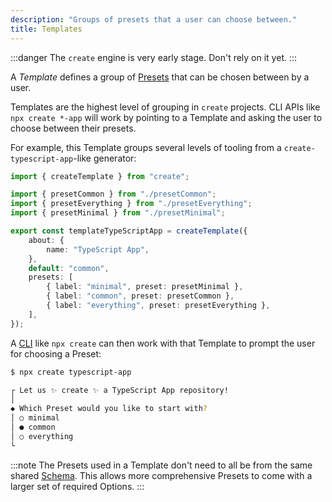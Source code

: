 ```yaml
---
description: "Groups of presets that a user can choose between."
title: Templates
---
```


:::danger
The `create` engine is very early stage.
Don't rely on it yet.
:::

A _Template_ defines a group of [Presets](./presets) that can be chosen between by a user.

Templates are the highest level of grouping in `create` projects.
CLI APIs like `npx create *-app` will work by pointing to a Template and asking the user to choose between their presets.

For example, this Template groups several levels of tooling from a `create-typescript-app`-like generator:

```ts
import { createTemplate } from "create";

import { presetCommon } from "./presetCommon";
import { presetEverything } from "./presetEverything";
import { presetMinimal } from "./presetMinimal";

export const templateTypeScriptApp = createTemplate({
	about: {
		name: "TypeScript App",
	},
	default: "common",
	presets: [
		{ label: "minimal", preset: presetMinimal },
		{ label: "common", preset: presetCommon },
		{ label: "everything", preset: presetEverything },
	],
});
```

A [CLI](../cli) like `npx create` can then work with that Template to prompt the user for choosing a Preset:

```bash
$ npx create typescript-app

┌ Let us ✨ create ✨ a TypeScript App repository!
│
◆ Which Preset would you like to start with?
│ ○ minimal
│ ● common
│ ○ everything
└
```

:::note
The Presets used in a Template don't need to all be from the same shared [Schema](./schemas).
This allows more comprehensive Presets to come with a larger set of required Options.
:::
